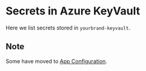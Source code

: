 # Secrets in Azure KeyVault

Here we list secrets stored in ``yourbrand-keyvault``.

## Note

Some have moved to [App Configuration](/docs/azure/app-configuration.md).